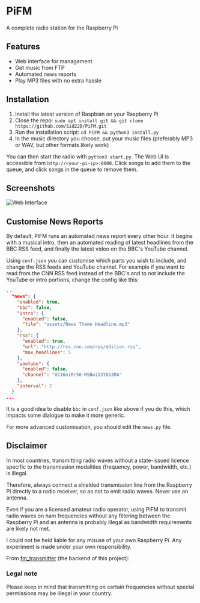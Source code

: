 # PiFM

A complete radio station for the Raspberry Pi

## Features
- Web interface for management
- Get music from FTP
- Automated news reports
- Play MP3 files with no extra hassle

## Installation
1. Install the latest version of Raspbian on your Raspberry Pi
2. Close the repo:
```sudo apt install git && git clone https://github.com/Sid220/PiFM.git```
3. Run the installation script:
```cd PiFM && python3 install.py```
4. In the music directory you choose, put your music files (preferably MP3 or WAV, but other formats likely work)

You can then start the radio with ```python3 start.py```.
The Web UI is accessible from ```http://<your-pi-ip>:8000```. Click songs to add them to the queue, and click songs in the queue to remove them.

## Screenshots
![Web Interface](docs/img.png)

## Customise News Reports
By default, PiFM runs an automated news report every other hour. It begins with a musical intro, then an automated reading of latest headlines from the BBC RSS feed, and finally the latest video on the BBC's YouTube channel.

Using `conf.json` you can customise which parts you wish to include, and change the RSS feeds and YouTube channel.
For example if you want to read from the CNN RSS feed instead of the BBC's and to not include the YouTube or intro portions, change the config like this:
```json
...
  "news": {
    "enabled": true,
    "bbc": false,
    "intro": {
      "enabled": false,
      "file": "assets/News Theme Headline.mp3"
    },
    "rss": {
      "enabled": true,
      "url": "http://rss.cnn.com/rss/edition.rss",
      "max_headlines": 5
    },
    "youtube": {
      "enabled": false,
      "channel": "UC16niRr50-MSBwiO3YDb3RA"
    },
    "interval": 2
  }
...
```
It is a good idea to disable `bbc` in `conf.json` like above if you do this, which impacts some dialogue to make it more generic.

For more advanced customisation, you should edit the `news.py` file. 

## Disclaimer
In most countries, transmitting radio waves without a state-issued licence specific to the transmission modalities (frequency, power, bandwidth, etc.) is illegal.

Therefore, always connect a shielded transmission line from the Raspberry Pi directly to a radio receiver, so as not to emit radio waves. Never use an antenna.

Even if you are a licensed amateur radio operator, using PiFM to transmit radio waves on ham frequencies without any filtering between the Raspberry Pi and an antenna is probably illegal as bandwidth requirements are likely not met.

I could not be held liable for any misuse of your own Raspberry Pi. Any experiment is made under your own responsibility.

From [fm_transmitter](https://github.com/markondej/fm_transmitter) (the backend of this project):
### Legal note
Please keep in mind that transmitting on certain frequencies without special permissions may be illegal in your country.
